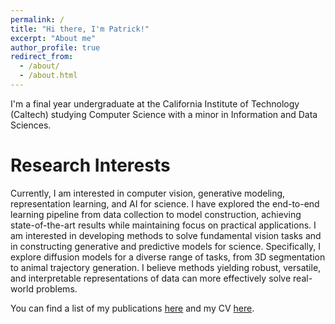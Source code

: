```yaml
---
permalink: /
title: "Hi there, I'm Patrick!"
excerpt: "About me"
author_profile: true
redirect_from: 
  - /about/
  - /about.html
---
```


I'm a final year undergraduate at the California Institute of Technology (Caltech) studying Computer Science with a minor in Information and Data Sciences.

Research Interests
======
Currently, I am interested in computer vision, generative modeling, representation learning, and AI for science. I have explored the end-to-end learning pipeline from data collection to model construction, achieving state-of-the-art results while maintaining focus on practical applications. I am interested in developing methods to solve fundamental vision tasks and in constructing generative and predictive models for science. Specifically, I explore diffusion models for a diverse range of tasks, from 3D segmentation to animal trajectory generation. I believe methods yielding robust, versatile, and interpretable representations of data can more effectively solve real-world problems.

You can find a list of my publications [here](https://patrickqrim.github.io/files/Patrick_Rim_Publications.pdf) and my CV [here](https://patrickqrim.github.io/files/Patrick_Rim_CV.pdf).